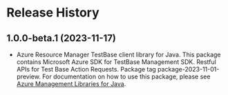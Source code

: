 # Release History

## 1.0.0-beta.1 (2023-11-17)

- Azure Resource Manager TestBase client library for Java. This package contains Microsoft Azure SDK for TestBase Management SDK. Restful APIs for Test Base Action Requests. Package tag package-2023-11-01-preview. For documentation on how to use this package, please see [Azure Management Libraries for Java](https://aka.ms/azsdk/java/mgmt).
